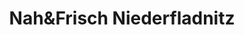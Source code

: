 ---
title: "Nah&Frisch Niederfladnitz"
url: /hardegg/nahundfrisch-niederfladnitz/
shop: Lebensmittel
---
